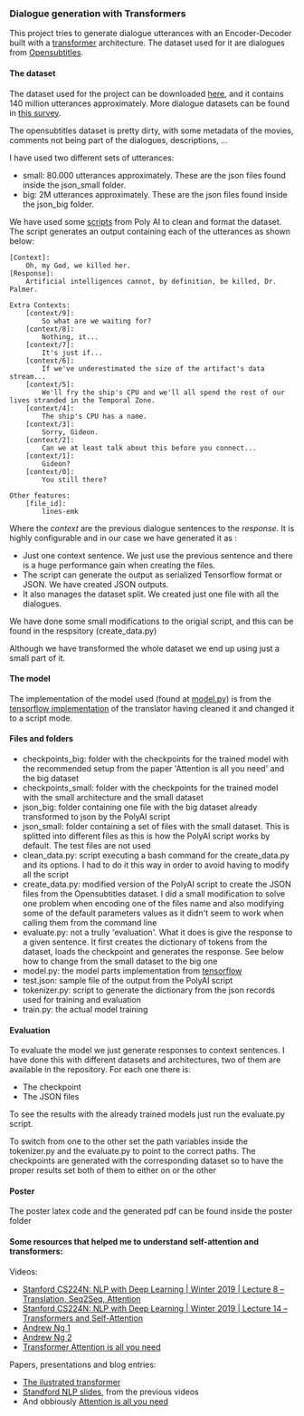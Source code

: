 ### Dialogue generation with Transformers

This project tries to generate dialogue utterances with an Encoder-Decoder built with a [transformer](http://jalammar.github.io/illustrated-transformer/) architecture. The dataset used for it are dialogues from [Opensubtitles](http://opus.nlpl.eu/OpenSubtitles-v2018.php).


#### The dataset

The dataset used for the project can be downloaded [here](http://opus.nlpl.eu/download.php?f=OpenSubtitles/v2018/mono/OpenSubtitles.raw.en.gz), and it contains 140 million utterances approximately. More dialogue datasets can be found in [this survey](https://breakend.github.io/DialogDatasets/).

The opensubtitles dataset is pretty dirty, with some metadata of the movies, comments not being part of the dialogues, descriptions, ...

I have used two different sets of utterances:
* small: 80.000 utterances approximately. These are the json files found inside the json_small folder.
* big: 2M utterances approximately. These are the json files found inside the json_big folder. 

We have used some [scripts](https://github.com/PolyAI-LDN/conversational-datasets/tree/master/opensubtitles) from Poly AI to clean and format the dataset. The script generates an output containing each of the utterances as shown below:


```
[Context]:
	Oh, my God, we killed her.
[Response]:
	Artificial intelligences cannot, by definition, be killed, Dr. Palmer.

Extra Contexts:
	[context/9]:
		So what are we waiting for?
	[context/8]:
		Nothing, it...
	[context/7]:
		It's just if...
	[context/6]:
		If we've underestimated the size of the artifact's data stream...
	[context/5]:
		We'll fry the ship's CPU and we'll all spend the rest of our lives stranded in the Temporal Zone.
	[context/4]:
		The ship's CPU has a name.
	[context/3]:
		Sorry, Gideon.
	[context/2]:
		Can we at least talk about this before you connect...
	[context/1]:
		Gideon?
	[context/0]:
		You still there?

Other features:
	[file_id]:
		lines-emk
```

Where the *context* are the previous dialogue sentences to the *response*. It is highly configurable and in our case we have generated it as :

* Just one context sentence. We just use the previous sentence and there is a huge performance gain when creating the files. 
* The script can generate the output as serialized Tensorflow format or JSON. We have created JSON outputs. 
* It also manages the dataset split. We created just one file with all the dialogues.

We have done some small modifications to the origial script, and this can be found in the respsitory (create_data.py)

Although we have transformed the whole dataset we end up using just a small part of it.

#### The model

The implementation of the model used (found at [model.py](https://github.com/uabinf/nlp-fall-2019-project-transformer-dialogue/blob/master/model.py)) is from the [tensorflow implementation](https://www.tensorflow.org/tutorials/text/transformer) of the translator having cleaned it and changed it to a script mode.

#### Files and folders

* checkpoints_big: folder with the checkpoints for the trained model with the recommended setup from the paper 'Attention is all you need' and the big dataset
* checkpoints_small: folder with the checkpoints for the trained model with the small architecture and the small dataset
* json_big: folder containing one file with the big dataset already transformed to json by the PolyAI script
* json_small: folder containing a set of files with the small dataset. This is splitted into different files as this is how the PolyAI script works by default. The test files are not used
* clean_data.py: script executing a bash command for the create_data.py and its options. I had to do it this way in order to avoid having to modify all the script
* create_data.py: modified version of the PolyAI script to create the JSON files from the Opensubtitles dataset. I did a small modification to solve one problem when encoding one of the files name and also modifying some of the default parameters values as it didn't seem to work when calling them from the command line
* evaluate.py: not a trully 'evaluation'. What it does is give the response to a given sentence. It first creates the dictionary of tokens from the dataset, loads the checkpoint and generates the response. See below how to change from the small dataset to the big one
* model.py: the model parts implementation from [tensorflow](https://www.tensorflow.org/tutorials/text/transformer)
* test.json: sample file of the output from the PolyAI script
* tokenizer.py: script to generate the dictionary from the json records used for training and evaluation 
* train.py: the actual model training

#### Evaluation
To evaluate the model we just generate responses to context sentences. I have done this with different datasets and architectures, two of them are available in the repository. For each one there is:
* The checkpoint
* The JSON files

To see the results with the already trained models just run the evaluate.py script.

To switch from one to the other set the path variables inside the tokenizer.py and the evaluate.py to point to the correct paths. The checkpoints are generated with the corresponding dataset so to have the proper results set both of them to either on or the other

#### Poster

The poster latex code and the generated pdf can be found inside the poster folder

#### Some resources that helped me to understand self-attention and transformers:

Videos:
* [Stanford CS224N: NLP with Deep Learning | Winter 2019 | Lecture 8 – Translation, Seq2Seq, Attention](https://www.youtube.com/watch?v=XXtpJxZBa2c&t=3905s)
* [Stanford CS224N: NLP with Deep Learning | Winter 2019 | Lecture 14 – Transformers and Self-Attention](https://www.youtube.com/watch?v=5vcj8kSwBCY&t=322s)
* [Andrew Ng 1](https://www.youtube.com/watch?v=SysgYptB198)
* [Andrew Ng 2](https://www.youtube.com/watch?v=FMXUkEbjf9k)
* [Transformer Attention is all you need](https://www.youtube.com/watch?v=z1xs9jdZnuY&t=635s)

Papers, presentations and blog entries:
* [The ilustrated transformer](http://jalammar.github.io/illustrated-transformer/)
* [Standford NLP slides](http://web.stanford.edu/class/cs224n/slides/cs224n-2019-lecture14-transformers.pdf), from the previous videos
* And obbiously [Attention is all you need](https://arxiv.org/abs/1706.03762)

